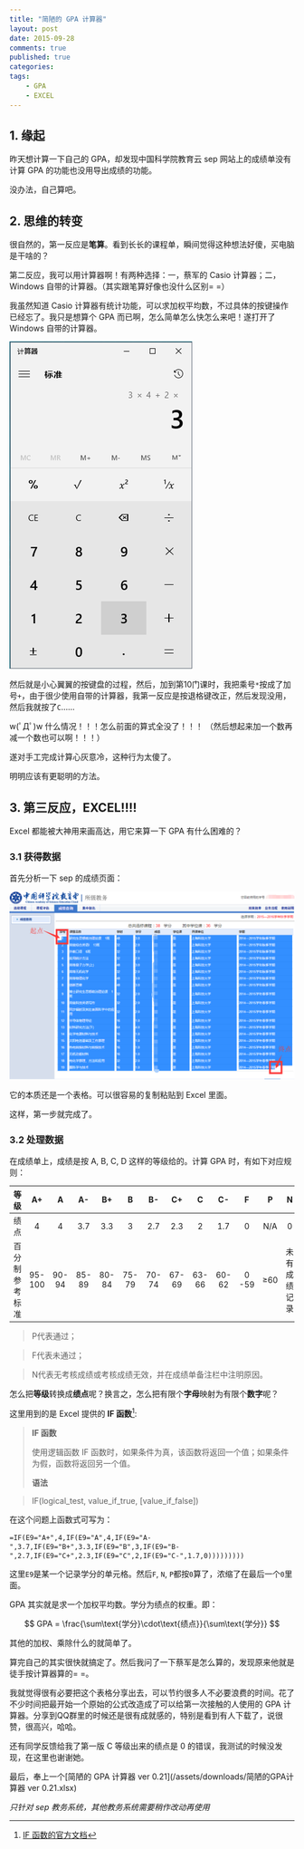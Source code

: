 ```yaml
---
title: "简陋的 GPA 计算器"
layout: post
date: 2015-09-28
comments: true
published: true
categories: 
tags:
    - GPA
    - EXCEL
---
```


## 1. 缘起

昨天想计算一下自己的 GPA，却发现中国科学院教育云 sep 网站上的成绩单没有计算 GPA 的功能也没用导出成绩的功能。

没办法，自己算吧。

## 2. 思维的转变

很自然的，第一反应是**笔算**。看到长长的课程单，瞬间觉得这种想法好傻，买电脑是干啥的？

第二反应，我可以用计算器啊！有两种选择：一，蔡军的 Casio 计算器；二，Windows 自带的计算器。（其实跟笔算好像也没什么区别= =）

我虽然知道 Casio 计算器有统计功能，可以求加权平均数，不过具体的按键操作已经忘了。我只是想算个 GPA 而已啊，怎么简单怎么快怎么来吧！遂打开了 Windows 自带的计算器。

![](/assets/images/2015-09-28/cal.png)

然后就是小心翼翼的按键盘的过程，然后，加到第10门课时，我把乘号`*`按成了加号`+`，由于很少使用自带的计算器，我第一反应是按退格键改正，然后发现没用，然后我就按了`C`……

w(ﾟДﾟ)w 什么情况！！！怎么前面的算式全没了！！！ （然后想起来加一个数再减一个数也可以啊！！！）

遂对手工完成计算心灰意冷，这种行为太傻了。

明明应该有更聪明的方法。

## 3. 第三反应，**EXCEL**!!!!

Excel 都能被大神用来画高达，用它来算一下 GPA 有什么困难的？

### 3.1 获得数据

首先分析一下 sep 的成绩页面：

![](/assets/images/2015-09-28/sep.png)

它的本质还是一个表格。可以很容易的复制粘贴到 Excel 里面。

这样，第一步就完成了。

### 3.2 处理数据

在成绩单上，成绩是按 A, B, C, D 这样的等级给的。计算 GPA 时，有如下对应规则：

| 等级           | A+     | A     | A-    | B+    | B     | B-    | C+    | C     | C-    | F     | P   | N            |
| :-:            | :-:    | :-:   | :-:   | :-:   | :-:   | :-:   | :-:   | :-:   | :-:   | :-:   | :-: | :-:          |
| 绩点           | 4      | 4     | 3.7   | 3.3   | 3     | 2.7   | 2.3   | 2     | 1.7   | 0     | N/A | 0            |
| 百分制参考标准 | 95-100 | 90-94 | 85-89 | 80-84 | 75-79 | 70-74 | 67-69 | 63-66 | 60-62 | 0 -59 | ≥60 | 未有成绩记录 |

> P代表通过；

> F代表未通过；

> N代表无考核成绩或考核成绩无效，并在成绩单备注栏中注明原因。

怎么把**等级**转换成**绩点**呢？换言之，怎么把有限个**字母**映射为有限个**数字**呢？

这里用到的是 Excel 提供的 **IF 函数**[^1]:


> **IF 函数**
>  
> 使用逻辑函数 IF 函数时，如果条件为真，该函数将返回一个值；如果条件为假，函数将返回另一个值。
>
> **语法**

> IF(logical_test, value_if_true, [value_if_false])  

在这个问题上函数式可写为：

~~~
=IF(E9="A+",4,IF(E9="A",4,IF(E9="A-",3.7,IF(E9="B+",3.3,IF(E9="B",3,IF(E9="B-",2.7,IF(E9="C+",2.3,IF(E9="C",2,IF(E9="C-",1.7,0)))))))))
~~~

这里`E9`是某一个记录学分的单元格。然后`F`, `N`, `P`都按`0`算了，浓缩了在最后一个`0`里面。

GPA 其实就是求一个加权平均数。学分为绩点的权重。即：

$$
GPA = \frac{\sum\text{学分}\cdot\text{绩点}}{\sum\text{学分}}
$$

其他的加权、乘除什么的就简单了。

算完自己的其实很快就搞定了。然后我问了一下蔡军是怎么算的，发现原来他就是徒手按计算器算的= =。

我就觉得很有必要把这个表格分享出去，可以节约很多人不必要浪费的时间。花了不少时间把最开始一个原始的公式改造成了可以给第一次接触的人使用的 GPA 计算器。分享到QQ群里的时候还是很有成就感的，特别是看到有人下载了，说很赞，很高兴，哈哈。

还有同学反馈给我了第一版 C 等级出来的绩点是 0 的错误，我测试的时候没发现，在这里也谢谢她。

最后，奉上一个[简陋的 GPA 计算器 ver 0.21](/assets/downloads/简陋的GPA计算器 ver 0.21.xlsx)

*只针对 sep 教务系统，其他教务系统需要稍作改动再使用*

 [^1]: [IF 函数的官方文档](https://support.office.com/zh-CN/article/IF-%E5%87%BD%E6%95%B0-69aed7c9-4e8a-4755-a9bc-aa8bbff73be2)